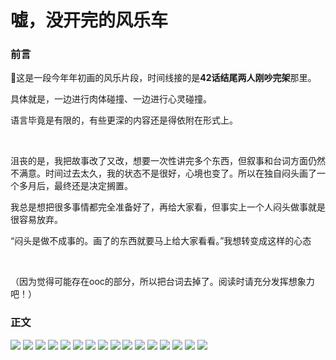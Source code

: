 # 嘘，没开完的风乐车

### 前言

🤔这是一段今年年初画的风乐片段，时间线接的是**42话结尾两人刚吵完架**那里。

具体就是，一边进行肉体碰撞、一边进行心灵碰撞。

语言毕竟是有限的，有些更深的内容还是得依附在形式上。

&nbsp;

沮丧的是，我把故事改了又改，想要一次性讲完多个东西，但叙事和台词方面仍然不满意。时间过去太久，我的状态不是很好，心境也变了。所以在独自闷头画了一个多月后，最终还是决定搁置。

我总是想把很多事情都完全准备好了，再给大家看，但事实上一个人闷头做事就是很容易放弃。

“闷头是做不成事的。画了的东西就要马上给大家看看。”我想转变成这样的心态

&nbsp;

（因为觉得可能存在ooc的部分，所以把台词去掉了。阅读时请充分发挥想象力吧！）


### 正文

![](/images/结尾重画开车车/结尾重画开车车_001.jpg)
![](/images/结尾重画开车车/结尾重画开车车_002.jpg)
![](/images/结尾重画开车车/结尾重画开车车_003.jpg)
![](/images/结尾重画开车车/结尾重画开车车_004.jpg)
![](/images/结尾重画开车车/结尾重画开车车_005.jpg)
![](/images/结尾重画开车车/结尾重画开车车_006.jpg)
![](/images/结尾重画开车车/结尾重画开车车_007.jpg)
![](/images/结尾重画开车车/结尾重画开车车_008.jpg)
![](/images/结尾重画开车车/结尾重画开车车_009.jpg)
![](/images/结尾重画开车车/结尾重画开车车_010.jpg)
![](/images/结尾重画开车车/结尾重画开车车_011.jpg)
![](/images/结尾重画开车车/结尾重画开车车_012.jpg)
![](/images/结尾重画开车车/结尾重画开车车_013.jpg)
![](/images/结尾重画开车车/结尾重画开车车_014.jpg)
![](/images/结尾重画开车车/结尾重画开车车_015.jpg)
![](/images/结尾重画开车车/结尾重画开车车_016.jpg)
